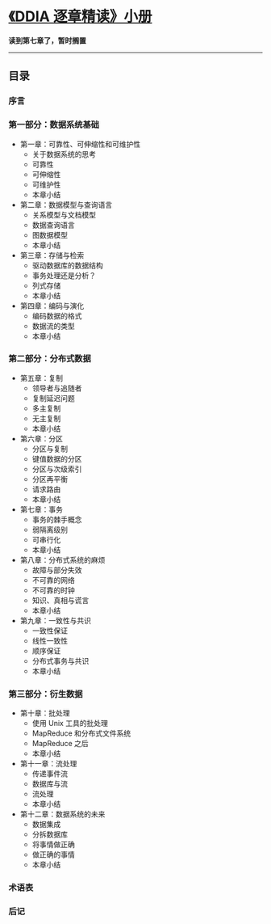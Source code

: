 # [《DDIA 逐章精读》小册](https://ddia.qtmuniao.com/?#/)

**读到第七章了，暂时搁置**

---

## 目录

### 序言

### 第一部分：数据系统基础

- 第一章：可靠性、可伸缩性和可维护性
  - 关于数据系统的思考
  - 可靠性
  - 可伸缩性
  - 可维护性
  - 本章小结
- 第二章：数据模型与查询语言
  - 关系模型与文档模型
  - 数据查询语言
  - 图数据模型
  - 本章小结
- 第三章：存储与检索
  - 驱动数据库的数据结构
  - 事务处理还是分析？
  - 列式存储
  - 本章小结
- 第四章：编码与演化
  - 编码数据的格式
  - 数据流的类型
  - 本章小结

### 第二部分：分布式数据

- 第五章：复制
  - 领导者与追随者
  - 复制延迟问题
  - 多主复制
  - 无主复制
  - 本章小结
- 第六章：分区
  - 分区与复制
  - 键值数据的分区
  - 分区与次级索引
  - 分区再平衡
  - 请求路由
  - 本章小结
- 第七章：事务
  - 事务的棘手概念
  - 弱隔离级别
  - 可串行化
  - 本章小结
- 第八章：分布式系统的麻烦
  - 故障与部分失效
  - 不可靠的网络
  - 不可靠的时钟
  - 知识、真相与谎言
  - 本章小结
- 第九章：一致性与共识
  - 一致性保证
  - 线性一致性
  - 顺序保证
  - 分布式事务与共识
  - 本章小结

### 第三部分：衍生数据

- 第十章：批处理
  - 使用 Unix 工具的批处理
  - MapReduce 和分布式文件系统
  - MapReduce 之后
  - 本章小结
- 第十一章：流处理
  - 传递事件流
  - 数据库与流
  - 流处理
  - 本章小结
- 第十二章：数据系统的未来
  - 数据集成
  - 分拆数据库
  - 将事情做正确
  - 做正确的事情
  - 本章小结

### 术语表

### 后记
